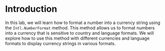 # Introduction

In this lab, we will learn how to format a number into a currency string using the `Intl.NumberFormat` method. This method allows us to format numbers into a currency that is sensitive to country and language formats. We will explore how to use this method with different currencies and language formats to display currency strings in various formats.
